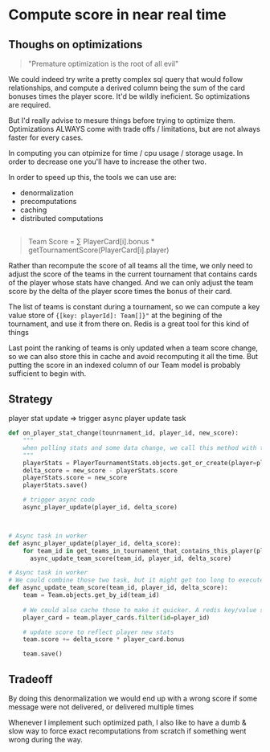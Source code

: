 # Compute score in near real time


## Thoughs on optimizations

> "Premature optimization is the root of all evil"

We could indeed try write a pretty complex sql query that would follow relationships, 
and compute a derived column being the sum of the card bonuses times the player score. 
It'd be wildly ineficient. So optimizations are required.

But I'd really advise to mesure things before trying to optimize them. Optimizations 
ALWAYS come with trade offs / limitations, but are not always faster for every cases.

In computing you can otpimize for time / cpu usage / storage usage. 
In order to decrease one you'll have to increase the other two.

In order to speed up this, the tools we can use are:
- denormalization
- precomputations
- caching
- distributed computations

## 

> Team Score = ∑ PlayerCard[i].bonus * getTournamentScore(PlayerCard[i].player)


Rather than recompute the score of all teams all the time, we only need to adjust the score of the teams in the current tournament that contains cards of the player whose stats have changed.
And we can only adjust the team score by the delta of the player score times the bonus of their card.

The list of teams is constant during a tournament, so we can compute a key value store of 
`{[key: playerId]: Team[]}"` at the begining of the tournament, and use it from there on.
Redis is a great tool for this kind of things

Last point the ranking of teams is only updated when a team score change, so we can also
store this in cache and avoid recomputing it all the time. But putting the score in an
indexed column of our Team model is probably sufficient to begin with.

## Strategy

player stat update => trigger async player update task

```python
def on_player_stat_change(tounrnament_id, player_id, new_score):
    """
    when polling stats and some data change, we call this method with the new score for the player
    """
    playerStats = PlayerTournamentStats.objects.get_or_create(player=player_id, tournament=tounrnament_id)
    delta_score = new_score - playerStats.score
    playerStats.score = new_score
    playerStats.save()

    # trigger async code
    async_player_update(player_id, delta_score)



# Async task in worker
def async_player_update(player_id, delta_score):
    for team_id in get_teams_in_tournament_that_contains_this_player(player_id):
      async_update_team_score(team_id, player_id, delta_score)

# Async task in worker
# We could combine those two task, but it might get too long to execute. I'd rather have multiple small ones
def async_update_team_score(team_id, player_id, delta_score):
    team = Team.objects.get_by_id(team_id)
    
    # We could also cache those to make it quicker. A redis key/value store could do wonder there
    player_card = team.player_cards.filter(id=player_id)

    # update score to reflect player new stats
    team.score += delta_score * player_card.bonus

    team.save()
```


## Tradeoff

By doing this denormalization we would end up with a wrong score if some message were 
not delivered, or delivered multiple times

Whenever I implement such optimized path, I also like to have a dumb & slow way to force 
exact recomputations from scratch if something went wrong during the way.